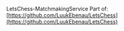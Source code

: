 LetsChess-MatchmakingService
Part of: [https://github.com/LuukEbenau/LetsChess](https://github.com/LuukEbenau/LetsChess)